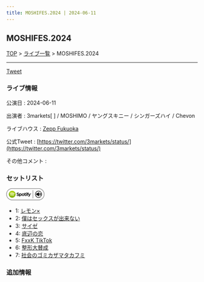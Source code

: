 ```yaml
---
title: MOSHIFES.2024 | 2024-06-11
---
```

## MOSHIFES.2024

[TOP](/setlist/) > [ライブ一覧](lives.html) > MOSHIFES.2024

___

<a href="https://twitter.com/share?ref_src=twsrc%5Etfw" data-text="3markets[ ]セットリスト > MOSHIFES.2024" class="twitter-share-button" data-via="3markets" data-hashtags="3markets" data-related="3markets" data-show-count="false">Tweet</a>

### ライブ情報

公演日
:    2024-06-11

出演者
:    3markets[ ] / MOSHIMO / ヤングスキニー / シンガーズハイ / Chevon

ライブハウス
:    [Zepp Fukuoka](livehouse082.html)

公式Tweet
:    [https://twitter.com/3markets/status/](https://twitter.com/3markets/status/)

その他コメント
:    

### セットリスト


[![play with spotify](images/spotify-icon.png)](https://open.spotify.com/playlist/4GhipHTGv9pIXCVf2Jiesh)



*  1: [レモン×](song003.html)
*  2: [僕はセックスが出来ない](song006.html)
*  3: [サイゼ](song004.html)
*  4: [底辺の恋](song008.html)
*  5: [FxxK TikTok](song082.html)
*  6: [整形大賛成](song005.html)
*  7: [社会のゴミカザマタカフミ](song002.html)


### 追加情報






<script async src="https://platform.twitter.com/widgets.js" charset="utf-8"></script>